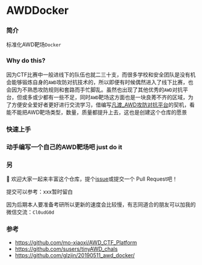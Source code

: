 # AWDDocker



### 简介

标准化AWD靶场`Docker`

### Why do this?

因为CTF比赛中一般进线下的队伍也就二三十支，而很多学校和安全团队是没有机会能够锻炼自身的`AWD`攻防对抗技术的，所以即便有时候偶然进入了线下比赛，也会因为不熟悉攻防规则和套路而手忙脚乱。虽然也出现了其他优秀的`AWD`对抗平台，但或多或少都有一些不足，同时`AWD`靶场这方面也是一块良莠不齐的区域，为了方便安全爱好者更好进行交流学习，借编写[凡渡_AWD攻防对抗平台](https://github.com/Cl0udG0d/testAWD)的契机，看能不能把AWD靶场类型，数量，质量都提升上去，这也是创建这个仓库的愿景

### 快速上手

### 动手编写一个自己的AWD靶场吧  just do it

### 另

:beer: 欢迎大家一起来丰富这个仓库，提个[issue](https://github.com/Cl0udG0d/AWDDocker/issues/new)或提交一个 Pull Request吧！

提交可以参考：xxx暂时留白

因为后期本人要准备考研所以更新的速度会比较慢，有志同道合的朋友可以加我的微信交流：`Cl0udG0d`

### 参考

+ https://github.com/mo-xiaoxi/AWD_CTF_Platform
+ https://github.com/susers/tinyAWD_chals
+ https://github.com/glzjin/20190511_awd_docker/